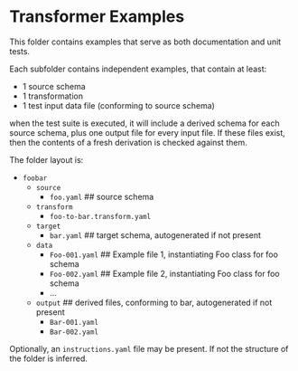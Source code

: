 # Transformer Examples

This folder contains examples that serve as both documentation and unit tests.

Each subfolder contains independent examples, that contain at least:

 - 1 source schema
 - 1 transformation
 - 1 test input data file (conforming to source schema)

when the test suite is executed, it will include a derived schema for each source schema, plus one output file
for every input file. If these files exist, then the contents of a fresh derivation is checked against them.

The folder layout is:

 - `foobar`
   - `source`
     - `foo.yaml` ## source schema
   - `transform`
     - `foo-to-bar.transform.yaml`
   - `target`
     - `bar.yaml` ## target schema, autogenerated if not present
   - `data`
     - `Foo-001.yaml` ## Example file 1, instantiating Foo class for foo schema
     - `Foo-002.yaml` ## Example file 2, instantiating Foo class for foo schema
     - ...
   - `output` ## derived files, conforming to bar, autogenerated if not present
     - `Bar-001.yaml`
     - `Bar-002.yaml` 

Optionally, an `instructions.yaml` file may be present. If not the structure of the folder is inferred.